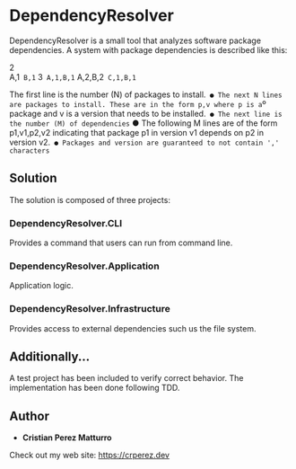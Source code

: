 # DependencyResolver

DependencyResolver is a small tool that analyzes software package dependencies. A system with package
dependencies is described like this:

2\
A,1```
B,1```
3```
A,1,B,1```
A,2,B,2```
C,1,B,1```

The first line is the number (N) of packages to install.```
● The next N lines are packages to install. These are in the form p,v where p is a```º
package and v is a version that needs to be installed.```
● The next line is the number (M) of dependencies```
● The following M lines are of the form p1,v1,p2,v2 indicating that package p1 in
version v1 depends on p2 in version v2.```
● Packages and version are guaranteed to not contain ',' characters```

## Solution

The solution is composed of three projects:

### DependencyResolver.CLI
Provides a command that users can run from command line.

### DependencyResolver.Application
Application logic.

### DependencyResolver.Infrastructure
Provides access to external dependencies such us the file system. 


## Additionally...

A test project has been included to verify correct behavior. The implementation
has been done following TDD. 

## Author

* **Cristian Perez Matturro** 

Check out my web site: https://crperez.dev
